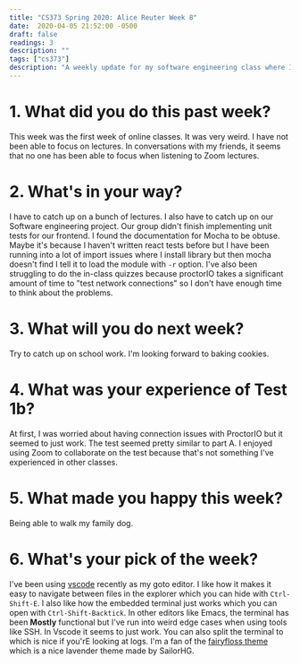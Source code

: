 ```yaml
---
title: "CS373 Spring 2020: Alice Reuter Week 8"
date:  2020-04-05 21:52:00 -0500
draft: false
readings: 3
description: ""
tags: ["cs373"]
description: "A weekly update for my software engineering class where I discuss: What online classes have been like and vscode."
---
```


# 1. What did you do this past week?

This week was the first week of online classes. It was very weird. I have not been able to focus on lectures. In conversations with my friends, it seems that no one has been able to focus when listening to Zoom lectures.

# 2. What's in your way?

I have to catch up on a bunch of lectures. I also have to catch up on our Software engineering project. Our group didn't finish implementing unit tests for our frontend. I found the documentation for Mocha to be obtuse. Maybe it's because I haven't written react tests before but I have been running into a lot of import issues where I install library but then mocha doesn't find I tell it to load the module with `-r` option. I've also been struggling to do the in-class quizzes because proctorIO takes a significant amount of time to "test network connections" so I don't have enough time to think about the problems. 

# 3. What will you do next week?

Try to catch up on school work. I'm looking forward to baking cookies.

# 4. What was your experience of Test 1b?

At first, I was worried about having connection issues with ProctorIO but it seemed to just work. The test seemed pretty similar to part A. I enjoyed using Zoom to collaborate on the test because that's not something I've experienced in other classes. 

# 5. What made you happy this week?

Being able to walk my family dog. 

# 6. What's your pick of the week?

I've been using [vscode](https://code.visualstudio.com/) recently as my goto editor. I like how it makes it easy to navigate between files in the explorer which you can hide with `Ctrl-Shift-E`.  I also like how the embedded terminal just works which you can open with   `Ctrl-Shift-Backtick`. In other editors like Emacs, the terminal has been **Mostly** functional but I've run into weird edge cases when using tools like SSH. In Vscode it seems to just work. You can also split the terminal to which is nice if you'rE looking at logs. I'm a fan of the [fairyfloss theme](https://marketplace.visualstudio.com/items?itemName=nopjmp.fairyfloss) which is a nice lavender theme made by SailorHG. 